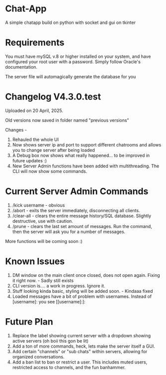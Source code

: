# Chat-App
A simple chatapp build on python with socket and gui on tkinter

# Requirements

You must have mySQL v.8 or higher installed on your system, and have configured your root user with a password. Simply follow Oracle's documentation.

The server file will automagically generate the database for you

# Changelog V4.3.0.test

Uploaded on 20 April, 2025.

Old versions now saved in folder named "previous versions"

Changes - 
1. Rehauled the whole UI
2. Now shows server ip and port to support different chatrooms and allows you to change server after being loaded
3. A Debug box now shows what really happened... to be improved in future updates :)
4. New Server Admin functions have been added with multithreading. The CLI will now show some commands.

# Current Server Admin Commands

1. /kick username - obvious
2. /abort - exits the server immediately, disconnecting all clients.
3. /clear-all - clears the entire message history/SQL database. Slightly destructive, use with caution.
4. /prune - clears the last set amount of messages. Run the command, then the server will ask you for a number of messages.

More functions will be coming soon :)

# Known Issues

1. DM window on the main client once closed, does not open again. Fixing it right now. - Sadly still exists
3. CLI version is.... a work in progress. Ignore it.
3. Stuff looking kinda basic, styling will be added soon. - Kindaaa fixed
4. Loaded messages have a bit of problem with usernames. Instead of [username]: you see [[username]:]:

# Future Plan

1. Replace the label showing current server with a dropdown showing active servers (oh boii this gon be lit)
2. Add a ton of more commands, heck, lets make the server itself a GUI.
3. Add certain "channels" or "sub chats" within servers, allowing for organized conversations.
4. Add a ban list to ban or restrict a user. This includes muted users, restricted access to channels, and the fun banhammer.